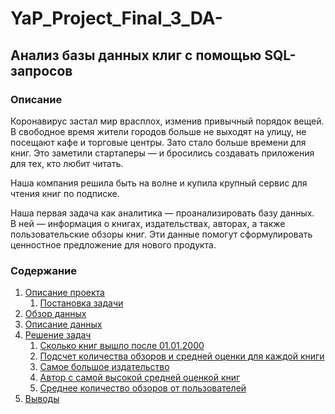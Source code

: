 # YaP_Project_Final_3_DA-
## Анализ базы данных клиг с помощью SQL-запросов
### Описание

Коронавирус застал мир врасплох, изменив привычный порядок вещей. В свободное время жители городов больше не выходят на улицу, не посещают кафе и торговые центры. Зато стало больше времени для книг. Это заметили стартаперы — и бросились создавать приложения для тех, кто любит читать.

Наша компания решила быть на волне и купила крупный сервис для чтения книг по подписке. 

Наша первая задача как аналитика — проанализировать базу данных.<br>
В ней — информация о книгах, издательствах, авторах, а также пользовательские обзоры книг. Эти данные помогут сформулировать ценностное предложение для нового продукта.

### Содержание

1. [Описание проекта](#describe)
   1. [Постановка задачи](#task)
2. [Обзор данных](#view)
3. [Описание данных](#data)
4. [Решение задач](#queries)
   1. [Сколько книг вышло после 01.01.2000](#q1)
   2. [Подсчет количества обзоров и средней оценки для каждой книги](#q2)
   3. [Самое большое издательство](#q3)
   4. [Автор с самой высокой средней оценкой книг](#q4)
   5. [Среднее количество обзоров от пользователей](#q5)
5. [Выводы](#resume)
